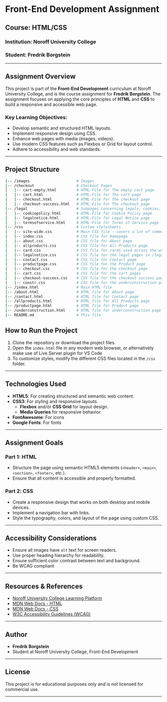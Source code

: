 # Front-End Development Assignment

## Course: HTML/CSS

### Institution: Noroff University College

### Student: Fredrik Borgstein

---

## Assignment Overview

This project is part of the **Front-End Development** curriculum at Noroff University College, and is the course assignment for **Fredrik Borgstein**. The assignment focuses on applying the core principles of **HTML** and **CSS** to build a responsive and accessible web page.

### Key Learning Objectives:

- Develop semantic and structured HTML layouts.
- Implement responsive design using CSS.
- Enhance web pages with media (images, videos).
- Use modern CSS features such as Flexbox or Grid for layout control.
- Adhere to accessibility and web standards.

---

## Project Structure

```bash
|-- /images                     # Images
|-- /checkout                   # Checkout Pages
|   |-- cart-empty.html         # HTML-File for The empty cart page
|   |-- cart.html               # HTML-File for The cart page
|   |-- checkout.html           # HTML-File for The checkout page
|   |-- checkout-success.html   # HTML-File for The checkout page
|-- /legal                      # Subpages concerning legals, cookies, and terms
|   |-- cookiepolicy.html       # HTML-File for Cookie Policy page
|   |-- legalnotice.html        # HTML-File for Legal Notice page
|   |-- termsofservice.html     # HTML-File for Terms of Service page
|-- /css                        # Custom stylesheets
|   |-- site-wide.css           # Main CSS file - covers a lot of common CSS across pages
|   |-- index.css               # CSS file for Homepage
|   |-- about.css               # CSS file for About page
|   |-- allproducts.css         # CSS file for All Products page
|   |-- card.css                # CSS file for cards used across the website
|   |-- legalnotice.css         # CSS file for the legal pages in /legal
|   |-- contact.css             # CSS file for Contact page
|   |-- productpage.css         # CSS file for the Product page
|   |-- checkout.css            # CSS file for the checkout page
|   |-- cart.css                # CSS file for the cart pages
|   |-- checkout-success.css    # CSS file for the checkout success page
|   |-- constr.css              # CSS file for the underconstruction page
|-- /index.html                 # Main HTML file
|-- /about.html                 # HTML file for About page
|-- /contact.html               # HTML file for Contact page
|-- /allproducts.html           # HTML file for All Products page
|-- /productpage.html           # HTML file for Product page
|-- /underconstruction.html     # HTML file for underconstruction page
|-- README.md                   # This file
```

## How to Run the Project

1. Clone the repository or download the project files.
2. Open the `index.html` file in any modern web browser, or alternatively make use of Live Server plugin for VS Code
3. To customize styles, modify the different CSS files located in the `/css` folder.

---

## Technologies Used

- **HTML5**: For creating structured and semantic web content.
- **CSS3**: For styling and responsive layouts.
  - **Flexbox** and/or **CSS Grid** for layout design.
  - **Media Queries** for responsive behavior.
- **FontAwesome**: For icons
- **Google Fonts**: For fonts

---

## Assignment Goals

### Part 1: HTML

- Structure the page using semantic HTML5 elements (`<header>`, `<main>`, `<section>`, `<footer>`, etc.).
- Ensure that all content is accessible and properly formatted.

### Part 2: CSS

- Create a responsive design that works on both desktop and mobile devices.
- Implement a navigation bar with links.
- Style the typography, colors, and layout of the page using custom CSS.

---

## Accessibility Considerations

- Ensure all images have `alt` text for screen readers.
- Use proper heading hierarchy for readability.
- Ensure sufficient color contrast between text and background.
- Be WCAG compliant

---

## Resources & References

- [Noroff University College Learning Platform](https://www.noroff.no/studier/fagskole/frontend-utvikling)
- [MDN Web Docs - HTML](https://developer.mozilla.org/en-US/docs/Web/HTML)
- [MDN Web Docs - CSS](https://developer.mozilla.org/en-US/docs/Web/CSS)
- [W3C Accessibility Guidelines (WCAG)](https://www.w3.org/WAI/standards-guidelines/wcag/)

---

## Author

- **Fredrik Borgstein**
- Student at Noroff University College, Front-End Development

---

## License

This project is for educational purposes only and is not licensed for commercial use.

---
